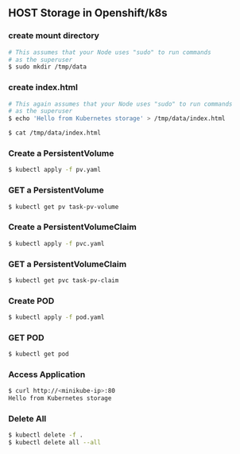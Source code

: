 ## HOST Storage in Openshift/k8s


### create mount directory
```bash
# This assumes that your Node uses "sudo" to run commands
# as the superuser
$ sudo mkdir /tmp/data
```

### create index.html
```bash
# This again assumes that your Node uses "sudo" to run commands
# as the superuser
$ echo 'Hello from Kubernetes storage' > /tmp/data/index.html

$ cat /tmp/data/index.html
```

### Create a PersistentVolume 
```bash
$ kubectl apply -f pv.yaml
```


### GET a PersistentVolume 
```bash
$ kubectl get pv task-pv-volume
```

### Create a PersistentVolumeClaim
```bash
$ kubectl apply -f pvc.yaml
```


### GET a PersistentVolumeClaim
```bash
$ kubectl get pvc task-pv-claim
```

### Create POD
```bash
$ kubectl apply -f pod.yaml
```

### GET POD
```bash
$ kubectl get pod
```

### Access Application
```bash
$ curl http://<minikube-ip>:80
Hello from Kubernetes storage
```

### Delete All
```bash
$ kubectl delete -f .
$ kubectl delete all --all
```
